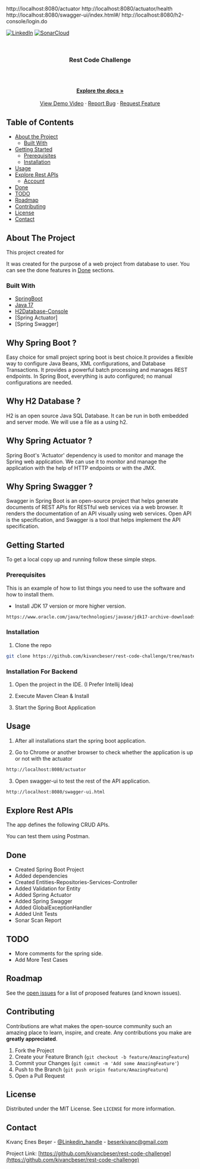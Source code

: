 http://localhost:8080/actuator
http://localhost:8080/actuator/health
http://localhost:8080/swagger-ui/index.html#/
http://localhost:8080/h2-console/login.do

[![LinkedIn][linkedin-shield]][linkedin-url] [![SonarCloud](https://sonarcloud.io/images/project_badges/sonarcloud-white.svg)](https://sonarcloud.io/project/overview?id=kivancbeser_rest-code-challenge)

<!-- PROJECT LOGO -->
<br />
<p align="center">
  <h3 align="center">Rest Code Challenge</h3>
  <br />
 
  <p align="center">
    <br />
    <a href="https://github.com/kivancbeser/rest-code-challenge"><strong>Explore the docs »</strong></a>
    <br />
    <br />
    <a href="https://github.com/kivancbeser/spring-boot-crud-example-master/blob/master/ProjectDemo.mp4">View Demo Video</a>
    ·
    <a href="https://github.com/kivancbeser/rest-code-challenge/issues">Report Bug</a>
    ·
    <a href="https://github.com/kivancbeser/rest-code-challenge/issues">Request Feature</a>
  </p>
</p>



<!-- TABLE OF CONTENTS -->
## Table of Contents

* [About the Project](#about-the-project)
  * [Built With](#built-with)
* [Getting Started](#getting-started)
  * [Prerequisites](#prerequisites)
  * [Installation](#installation)
* [Usage](#usage)
* [Explore Rest APIs](#explorerestapis)
  * [Account](#account)
* [Done](#done)
* [TODO](#todo)
* [Roadmap](#roadmap)
* [Contributing](#contributing)
* [License](#license)
* [Contact](#contact)

<!-- ABOUT THE PROJECT -->
## About The Project

This project created for 

It was created for the purpose of a web project from database to user. You can see the done features in [Done](#done) sections. 


### Built With

* [SpringBoot](https://start.spring.io/)
* [Java 17](https://www.oracle.com/java/technologies/javase/jdk17-archive-downloads.html)
* [H2Database-Console](https://www.h2database.com/html/main.html)
* [Spring Actuator]
* [Spring Swagger]

## Why Spring Boot ?

Easy choice for small project spring boot is best choice.It provides a flexible way to configure Java Beans, XML configurations, and Database Transactions. It provides a powerful batch processing and manages REST endpoints. In Spring Boot, everything is auto configured; no manual configurations are needed.


## Why H2 Database ?

H2 is an open source Java SQL Database. It can be run in both embedded and server mode. We will use a file as a using h2.

## Why Spring Actuator ?

Spring Boot's 'Actuator' dependency is used to monitor and manage the Spring web application. We can use it to monitor and manage the application with the help of HTTP endpoints or with the JMX.

## Why Spring Swagger ?

Swagger in Spring Boot is an open-source project that helps generate documents of REST APIs for RESTful web services via a web browser. It renders the documentation of an API visually using web services. Open API is the specification, and Swagger is a tool that helps implement the API specification.

<!-- GETTING STARTED -->
## Getting Started

To get a local copy up and running follow these simple steps.

### Prerequisites

This is an example of how to list things you need to use the software and how to install them.

* Install JDK 17 version or more higher version.
```sh
https://www.oracle.com/java/technologies/javase/jdk17-archive-downloads.html
```

### Installation
 
1. Clone the repo
```sh
git clone https://github.com/kivancbeser/rest-code-challenge/tree/master.git
```
### Installation For Backend

1. Open the project in the IDE. (I Prefer Intellij Idea)

2. Execute Maven Clean & Install

3. Start the Spring Boot Application

<!-- USAGE EXAMPLES -->
## Usage

1. After all installations start the spring boot application.

2. Go to Chrome or another browser to check whether the application is up or not with the actuator

```sh
http://localhost:8080/actuator
```
3. Open swagger-ui to test the rest of the API application.
```sh
http://localhost:8080/swagger-ui.html
```

<!-- Explore Rest APIs -->
## Explore Rest APIs

The app defines the following CRUD APIs.

You can test them using Postman.



<!-- Done -->
## Done
* Created Spring Boot Project
* Added dependencies
* Created Entities-Repositories-Services-Controller
* Added Validation for Entity
* Added Spring Actuator
* Added Spring Swagger
* Added GlobalExceptionHandler
* Added Unit Tests
* Sonar Scan Report
<!-- TODO -->
## TODO
* More comments for the spring side.
* Add More Test Cases
<!-- ROADMAP -->
## Roadmap

See the [open issues](https://github.com/kivancbeser/rest-code-challenge/issues) for a list of proposed features (and known issues).



<!-- CONTRIBUTING -->
## Contributing

Contributions are what makes the open-source community such an amazing place to learn, inspire, and create. Any contributions you make are **greatly appreciated**.

1. Fork the Project
2. Create your Feature Branch (`git checkout -b feature/AmazingFeature`)
3. Commit your Changes (`git commit -m 'Add some AmazingFeature'`)
4. Push to the Branch (`git push origin feature/AmazingFeature`)
5. Open a Pull Request



<!-- LICENSE -->
## License

Distributed under the MIT License. See `LICENSE` for more information.



<!-- CONTACT -->
## Contact

Kıvanç Enes Beşer - [@Linkedin_handle](https://www.linkedin.com/in/kivancenesbeser/) - beserkivanc@gmail.com

Project Link: [https://github.com/kivancbeser/rest-code-challenge](https://github.com/kivancbeser/rest-code-challenge)

[linkedin-shield]: https://img.shields.io/badge/-LinkedIn-black.svg?style=flat-square&logo=linkedin&colorB=555
[linkedin-url]: https://linkedin.com/in/kivancenesbeser
[project-screenshot]: /screenshots/screenshot.png
